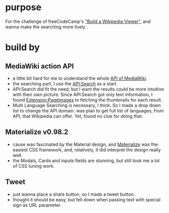 # purpose
For the challenge of freeCodeCamp's ["Build a Wikipedia Viewer"](https://www.freecodecamp.com/challenges/build-a-wikipedia-viewer), and wanna make the searching more lively .

# build by

## MediaWiki action API

* a little bit hard for me to understand the whole [API of MediaWiki](https://www.mediawiki.org/wiki/API:Main_page).
* the searching part, I use the [API:Search](https://www.mediawiki.org/wiki/API:Search) as a start. 
* API:Search did fit the need, but I want the results could be more intuitive with their own picture. Since API:Search got only text information, I found [Extension:PageImages](https://www.mediawiki.org/wiki/Extension:PageImages) to fetching the thumbnails for each result.
* Multi Language Searching is necessary, I think. So I made a drop down list to change the API domain. was plan to get full list of languages, from API, that Wikipedia can offer. Yet, found no clue for doing that. 

## Materialize v0.98.2

* cause was fascinated by the Material design, and [Materialize](http://materializecss.com/) was the easiest CSS framework, and, relatively, it did interpret the design really well.
* the Modals, Cards and inputs fields are stunning, but still took me a lot of CSS tuning work.

## Tweet

* just wanna place a share button, so I made a tweet button.
* thought it should be easy, but fell down when passing text with special sign as URL parameter. 

